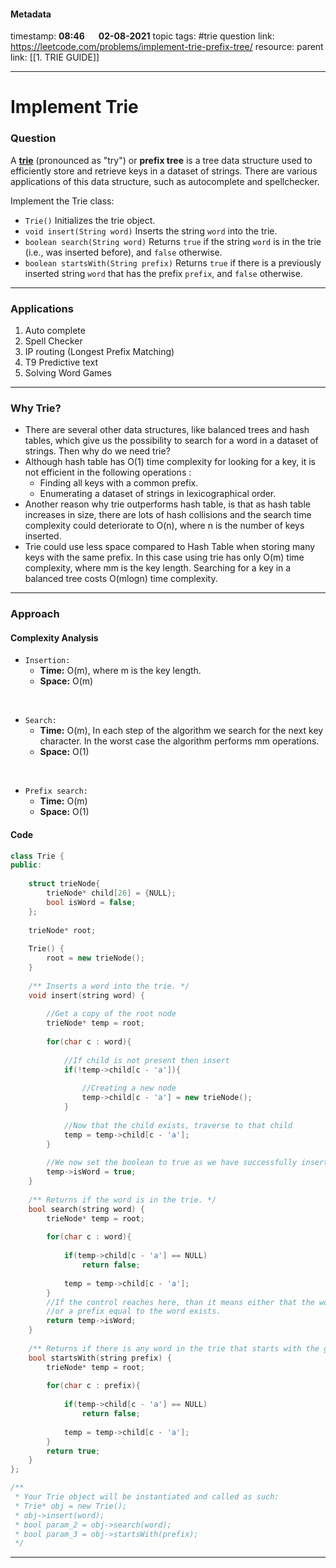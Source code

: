 #### Metadata

timestamp: **08:46**  &emsp;  **02-08-2021**
topic tags: #trie
question link: https://leetcode.com/problems/implement-trie-prefix-tree/
resource:
parent link: [[1. TRIE GUIDE]]

---

# Implement Trie

### Question

A [**trie**](https://en.wikipedia.org/wiki/Trie) (pronounced as "try") or **prefix tree** is a tree data structure used to efficiently store and retrieve keys in a dataset of strings. There are various applications of this data structure, such as autocomplete and spellchecker.

Implement the Trie class:

-   `Trie()` Initializes the trie object.
-   `void insert(String word)` Inserts the string `word` into the trie.
-   `boolean search(String word)` Returns `true` if the string `word` is in the trie (i.e., was inserted before), and `false` otherwise.
-   `boolean startsWith(String prefix)` Returns `true` if there is a previously inserted string `word` that has the prefix `prefix`, and `false` otherwise.

---
### Applications

1. Auto complete
2. Spell Checker
3. IP routing (Longest Prefix Matching)
4. T9 Predictive text
5. Solving Word Games

---

### Why Trie?

- There are several other data structures, like balanced trees and hash tables, which give us the possibility to search for a word in a dataset of strings. Then why do we need trie? 
- Although hash table has O(1) time complexity for looking for a key, it is not efficient in the following operations :
	-   Finding all keys with a common prefix.
	-   Enumerating a dataset of strings in lexicographical order.
- Another reason why trie outperforms hash table, is that as hash table increases in size, there are lots of hash collisions and the search time complexity could deteriorate to O(n), where n is the number of keys inserted. 
- Trie could use less space compared to Hash Table when storing many keys with the same prefix. In this case using trie has only O(m) time complexity, where mm is the key length. Searching for a key in a balanced tree costs O(mlogn) time complexity.

---

### Approach
#### Complexity Analysis
- `Insertion:` 
	- **Time:** O(m), where m is the key length.
	- **Space:** O(m)

<br>

- `Search:`
	- **Time:** O(m), In each step of the algorithm we search for the next key character. In the worst case the algorithm performs mm operations.
	- **Space:** O(1)

<br>

- `Prefix search:`
	- **Time:** O(m)
	- **Space:** O(1)


#### Code

``` cpp
class Trie {
public:
    
    struct trieNode{
        trieNode* child[26] = {NULL};
        bool isWord = false;
    };
    
    trieNode* root;
    
    Trie() {
        root = new trieNode();
    }
    
    /** Inserts a word into the trie. */
    void insert(string word) {
        
        //Get a copy of the root node
        trieNode* temp = root;
        
        for(char c : word){
            
            //If child is not present then insert
            if(!temp->child[c - 'a']){
                
                //Creating a new node
                temp->child[c - 'a'] = new trieNode();
            }
            
            //Now that the child exists, traverse to that child
            temp = temp->child[c - 'a'];
        }
        
        //We now set the boolean to true as we have successfully inserted the word
        temp->isWord = true;
    }
    
    /** Returns if the word is in the trie. */
    bool search(string word) {
        trieNode* temp = root;
        
        for(char c : word){
            
            if(temp->child[c - 'a'] == NULL)
                return false;
            
            temp = temp->child[c - 'a'];
        }
        //If the control reaches here, than it means either that the word exist 
		//or a prefix equal to the word exists.
        return temp->isWord;
    }
    
    /** Returns if there is any word in the trie that starts with the given prefix. */
    bool startsWith(string prefix) {
        trieNode* temp = root;
        
        for(char c : prefix){
            
            if(temp->child[c - 'a'] == NULL)
                return false;
            
            temp = temp->child[c - 'a'];
        }
        return true;
    }
};

/**
 * Your Trie object will be instantiated and called as such:
 * Trie* obj = new Trie();
 * obj->insert(word);
 * bool param_2 = obj->search(word);
 * bool param_3 = obj->startsWith(prefix);
 */

```

---


